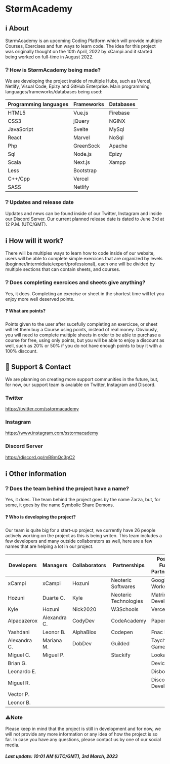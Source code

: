 # StørmAcademy 
## ℹ️ About
StørmAcademy is an upcoming Coding Platform which will provide multiple Courses, Exercises and fun ways to learn code.
The idea for this project was originally thought on the 10th April, 2022 by xCampi and it started being worked on full-time in August 2022.

### ❔ How is StørmAcademy being made?
We are developing the project inside of multiple Hubs, such as Vercel, Netlify, Visual Code, Epizy and GitHub Enterprise.
Main programming languages/frameworks/databases being used:

| Programming languages     | Frameworks  | Databases   |
| ------------------------  | ----------- | ----------- |
| HTML5                     | Vue.js      | Firebase    |
| CSS3                      | jQuery      | NGINX       |
| JavaScript                | Svelte      | MySql       |
| React                     | Marvel      | NoSql       |
| Php                       | GreenSock   | Apache      |
| Sql                       | Node.js     | Epizy       |
| Scala                     | Next.js     | Xampp       | 
| Less                      | Bootstrap   |             |
| C++/Cpp                   | Vercel      |             |    
| SASS                      | Netlify     |             |

### ❔ Updates and release date
Updates and news can be found inside of our Twitter, Instagram and inside our Discord Server.
Our current planned release date is dated to June 3rd at 12 P.M. (UTC/GMT).

## ℹ️ How will it work?
There will be multiples ways to learn how to code inside of our website, users will be able to complete simple exercices that are organized by levels (beginner/intermidiate/expert/professional), each one will be divided by multiple sections that can contain sheets, and courses.

### ❔ Does completing exercices and sheets give anything?
Yes, it does.
Completing an exercise or sheet in the shortest time will let you enjoy more well deserved points.

#### ❓ What are points?
Points given to the user after sucefully completing an exercicse, or sheet will let them buy a Course using points, instead of real money.
Obviously, you will need to complete multiple sheets in order to be able to purchase a course for free, using only points, but you will be able to enjoy a discount as well, such as 20% or 50% if you do not have enough points to buy it with a 100% discount.

## 📧 Support & Contact
We are planning on creating more support communities in the future, but, for now, our support team is avaiable on Twitter, Instagram and Discord.

### Twitter
https://twitter.com/sstormacademy

### Instagram 
https://www.instagram.com/sstormacademy

### Discord Server
https://discord.gg/mB8mQc3pC2

## ℹ️ Other information
### ❔ Does the team behind the project have a name?
Yes, it does.
The team behind the project goes by the name Zarza, but, for some, it goes by the name Symbolic Share Demons.

#### ❓ Who is developing the project?
Our team is quite big for a start-up project, we currently have 26 people actively working on the project as this is being writen.
This team includes a few developers and many outside collaborators as well, here are a few names that are helping a lot in our project.

| Developers  | Managers    | Collaborators | Partnerships              | Possible Future Partnerships    |
| ----------- | ----------- | -----------   | ------------------------  | ------------------------        |
| xCampi      | xCampi      | Hozuni        | Neoteric Softwares        | Google Workspaces               |
| Hozuni      | Duarte C.   | Kyle          | Neoteric Technologies     | Matrix Development              |      
| Kyle        | Hozuni      | Nick2020      | W3Schools                 | Vercel                          |                      
| Alpacazerox | Alexandra C.| CodyDev       | CodeAcademy               | PaperPoint                      |  
| Yashdani    | Leonor B.   | AlphaBlox     | Codepen                   | Fnac PT                         |
| Alexandra C.| Mariana M.  | DobDev        | Guilded                   | Taychon Games                   |
| Miguel C.   | Miguel P.   |               | Stackify                  | Looka                           |                       
| Brian G.    |             |               |                           | Devicon                         |                         
| Leonardo E. |             |               |                           | Disboard                        |                          
| Miguel R.   |             |               |                           | Discord Developers              |
| Vector P.   |             |               |                           |                                 |
| Leonor B.   |             |               |                           |                                 |


### ⚠️Note
Please keep in mind that the project is still in development and for now, we will not provide any more information or any idea of how the project is so far.
In case you have any questions, please contact us by one of our social media. 

##### Last update: 10:01 AM (UTC/GMT), 3rd March, 2023
